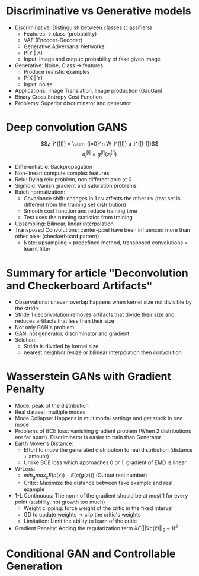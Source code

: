 # Discriminative vs Generative models

- Discriminative: Distinguish between classes (classifiers)
    - Features $\rightarrow$ class (probability)
    - VAE (Encoder-Decoder)
    - Generative Adversarial Networks
    - P(Y | X)
    - Input: image and output: probability of fake given image
- Generative: Noise, Class $\rightarrow$ features
    - Produce realistic examples
    - P(X | Y)
    - Input: noise 
- Applications: Image Translation, Image production (GauGan)
- Binary Cross Entropy Cost Function
- Problems: Superior discriminator and generator 

# Deep convolution GANS

$$z_i^{[l]} = \sum_{i=0}^n W_i^{[l]} a_i^{[l-1]}$$
$$a_i^{[l]} =  g^{[l]}(z_i^{[l]})$$
- Differentiable: Backpropagation
- Non-linear: compute complex features
- Relu: Dying relu problem, non differentiable at 0
- Sigmoid: Vanish gradient and saturation problems
- Batch normalization:
    - Covariance shift: changes in 1 r.v affects the other r.v (test set is different from the training set distribution)
    - Smooth cost function and reduce training time
    - Test uses the running statistics from training
- Upsampling: Bilinear, linear interpolation
- Transposed Convolutions: center-pixel have been influenced more than other pixel (checkerboard pattern)
    - Note: upsampling = predefined method, transposed convolutions = learnt filter

# Summary for article "Deconvolution and Checkerboard Artifacts"

- Observations: uneven overlap happens when kernel size not divisible by the stride
- Stride 1 deconvolution removes artifacts that divide their size and reduces artifacts that less than their size
- Not only GAN's problem
- GAN: not generator, discriminator and gradient
- Solution:
    - Stride is divided by kernel size
    - nearest neighbor resize or bilinear interpolation then convolution

# Wasserstein GANs with Gradient Penalty 
- Mode: peak of the distribution
- Real dataset: multiple modes 
- Mode Collapse: Happens in multimodal settings and get stuck in one mode
- Problems of BCE loss: vanishing gradient problem (When 2 distributions are far apart). Discriminator is easier to train than Generator
- Earth Mover's Distance:
    - Effort to move the generated distribution to real distribution (distance + amount)
    - Unlike BCE loss which approaches 0 or 1, gradient of EMD is linear
- W-Loss:
    - $min_g max_c E(c(x)) - E(c(g(z)))$ (Output real number)
    - Critic: Maximize the distance between fake example and real example
- 1-L Continuous: The norm of the gradient should be at most 1 for every point (stability, not growth too much)
    - Weight clipping: force weight of the critic in the fixed interval
    - GD to update weights $\rightarrow$ clip the critic's weights 
    - Limitation: Limit the ability to learn of the critic
- Gradient Penalty: Adding the regularization term 
    $\lambda E(||\nabla c(\hat x)||_2 - 1)^2$


# Conditional GAN and Controllable Generation